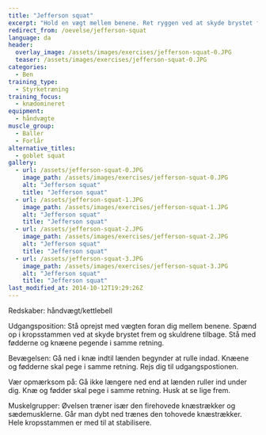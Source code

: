 ```yaml
---
title: "Jefferson squat"
excerpt: "Hold en vægt mellem benene. Ret ryggen ved at skyde brystet frem og skuldrene tilbage. Gå ned i knæ mens du holder spændet i kropsstammen. Rejs dig. Og gentag."
redirect_from: /oevelse/jefferson-squat
language: da
header:
  overlay_image: /assets/images/exercises/jefferson-squat-0.JPG
  teaser: /assets/images/exercises/jefferson-squat-0.JPG
categories:
  - Ben
training_type: 
  - Styrketræning
training_focus: 
  - knædomineret
equipment:
  - håndvægte
muscle_group:
  - Baller
  - Forlår
alternative_titles:
  - goblet squat
gallery:
  - url: /assets/jefferson-squat-0.JPG
    image_path: /assets/images/exercises/jefferson-squat-0.JPG
    alt: "Jefferson squat"
    title: "Jefferson squat"
  - url: /assets/jefferson-squat-1.JPG
    image_path: /assets/images/exercises/jefferson-squat-1.JPG
    alt: "Jefferson squat"
    title: "Jefferson squat"
  - url: /assets/jefferson-squat-2.JPG
    image_path: /assets/images/exercises/jefferson-squat-2.JPG
    alt: "Jefferson squat"
    title: "Jefferson squat"
  - url: /assets/jefferson-squat-3.JPG
    image_path: /assets/images/exercises/jefferson-squat-3.JPG
    alt: "Jefferson squat"
    title: "Jefferson squat"
last_modified_at: 2014-10-12T19:29:26Z
---
```


Redskaber: håndvægt/kettlebell

Udgangsposition: Stå oprejst med vægten foran dig mellem benene. Spænd op i kropsstammen ved at skyde brystet frem og skuldrene tilbage. Stå med fødderne og knæene pegende i samme retning.

Bevægelsen: Gå ned i knæ indtil lænden begynder at rulle indad. Knæene og fødderne skal pege i samme retning. Rejs dig til udgangspostionen.

Vær opmærksom på: Gå ikke længere ned end at lænden ruller ind under dig. Knæ og fødder skal pege i samme retning. Husk at se lige frem.

Muskelgrupper: Øvelsen træner især den firehovede knæstrækker og sædemusklerne. Går man dybt ned trænes den tohovede knæstrækker. Hele kropsstammen er med til at stabilisere.
